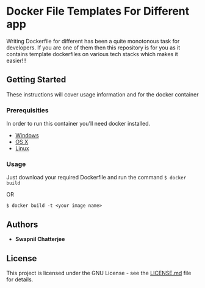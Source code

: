 # Docker File Templates For Different app

Writing Dockerfile for different has been a quite monotonous task for developers. If you are one of them then this repository is for you as it contains template dockerfiles on various tech stacks which makes it easier!!!

## Getting Started

These instructions will cover usage information and for the docker container 

### Prerequisities


In order to run this container you'll need docker installed.

* [Windows](https://docs.docker.com/windows/started)
* [OS X](https://docs.docker.com/mac/started/)
* [Linux](https://docs.docker.com/linux/started/)

### Usage
Just download your required Dockerfile and run the command 
```$ docker build```

  OR

```$ docker build -t <your image name>```

## Authors

* **Swapnil Chatterjee** 

## License

This project is licensed under the GNU License - see the [LICENSE.md](https://github.com/SwapnilChatterjee/DockerFile_Templates/blob/main/LICENSE) file for details.
